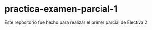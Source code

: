 # practica-examen-parcial-1
Este repositorio fue hecho para realizar el primer parcial de Electiva 2
